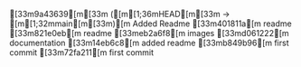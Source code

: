 [33m9a43639[m[33m ([m[1;36mHEAD[m[33m -> [m[1;32mmain[m[33m)[m Added Readme
[33m401811a[m readme
[33m821e0eb[m readme
[33meb2a6f8[m images
[33md061222[m documentation
[33m14eb6c8[m added readme
[33mb849b96[m first commit
[33m72fa211[m first commit
